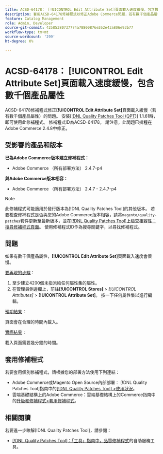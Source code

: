 ```yaml
---
title: ACSD-64178： [!UICONTROL Edit Attribute Set]頁面載入速度緩慢，包含數千個產品屬性
description: 套用ACSD-64178修補程式以修正Adobe Commerce問題，若有數千個產品屬性，[!UICONTROL Edit Attribute Set]頁面載入速度緩慢。
feature: Catalog Management
role: Admin, Developer
source-git-commit: 42585380737774a78800876e262e43a806e93b77
workflow-type: tm+mt
source-wordcount: '299'
ht-degree: 0%

---
```


# ACSD-64178： [!UICONTROL Edit Attribute Set]頁面載入速度緩慢，包含數千個產品屬性

ACSD-64178修補程式修正&#x200B;**[!UICONTROL Edit Attribute Set]**&#x200B;頁面載入緩慢（若有數千個產品屬性）的問題。 安裝[[!DNL Quality Patches Tool (QPT)]](/help/tools/quality-patches-tool/quality-patches-tool-to-self-serve-quality-patches.md) 1.1.61時，即可使用此修補程式。 修補程式ID為ACSD-64178。 請注意，此問題已排程在Adobe Commerce 2.4.8中修正。

## 受影響的產品和版本

**已為Adobe Commerce版本建立修補程式：**

* Adobe Commerce （所有部署方法） 2.4.7-p4

**與Adobe Commerce版本相容：**

* Adobe Commerce （所有部署方法） 2.4.7 - 2.4.7-p4

>[!NOTE]
>
>此修補程式可能適用於發行版本為[!DNL Quality Patches Tool]的其他版本。 若要檢查修補程式是否與您的Adobe Commerce版本相容，請將`magento/quality-patches`套件更新至最新版本，並在[[!DNL Quality Patches Tool]上檢查相容性：搜尋修補程式頁面](https://experienceleague.adobe.com/tools/commerce-quality-patches/index.html)。 使用修補程式ID作為搜尋關鍵字，以尋找修補程式。

## 問題

如果有數千個產品屬性，**[!UICONTROL Edit Attribute Set]**&#x200B;頁面載入速度會很慢。

<u>要再現的步驟</u>：

1. 至少建立4200個未指派給任何屬性集的屬性。
1. 在管理員側邊欄上，前往&#x200B;**[!UICONTROL Stores]** > *[!UICONTROL Attributes]* > **[!UICONTROL Attribute Set]**。 按一下任何屬性集以進行編輯。

<u>預期結果</u>：

頁面會在合理的時間內載入。

<u>實際結果</u>：

載入頁面需要幾分鐘的時間。

## 套用修補程式

若要套用個別修補程式，請根據您的部署方法使用下列連結：

* Adobe Commerce或Magento Open Source內部部署： [!DNL Quality Patches Tool]指南中的[[!DNL Quality Patches Tool] >使用狀況](/help/tools/quality-patches-tool/usage.md)。
* 雲端基礎結構上的Adobe Commerce：雲端基礎結構上的Commerce指南中的[升級和修補程式>套用修補程式](https://experienceleague.adobe.com/docs/commerce-cloud-service/user-guide/develop/upgrade/apply-patches.html)。


## 相關閱讀

若要進一步瞭解[!DNL Quality Patches Tool]，請參閱：

* [[!DNL Quality Patches Tool]：「工具」指南中，品質修補程式](/help/tools/quality-patches-tool/quality-patches-tool-to-self-serve-quality-patches.md)的自助服務工具。
